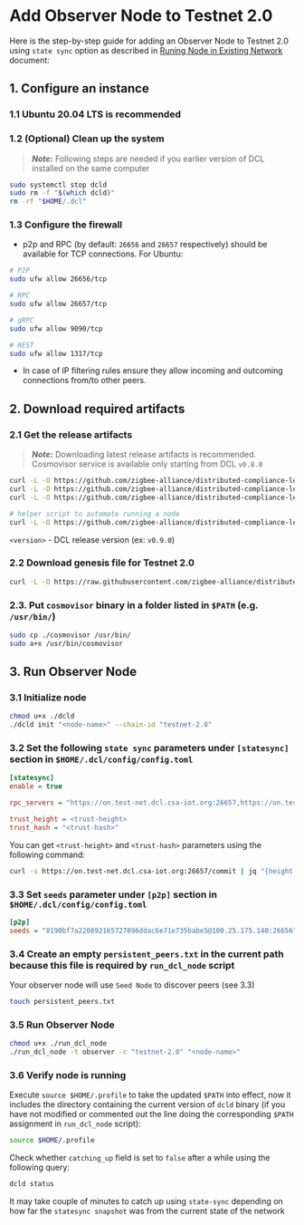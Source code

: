 # Add Observer Node to Testnet 2.0

Here is the step-by-step guide for adding an Observer Node to Testnet 2.0 using `state sync` option
as described in  [Runing Node in Existing Network](../../../docs/running-node-in-existing-network.md) document:

## 1. Configure an instance

### 1.1 Ubuntu 20.04 LTS is recommended

### 1.2 (Optional) Clean up the system

> **_Note:_** Following steps are needed if you earlier version of DCL installed on the same computer

```bash
sudo systemctl stop dcld
sudo rm -f "$(which dcld)"
rm -rf "$HOME/.dcl"
```

### 1.3 Configure the firewall

* p2p and RPC (by default: `26656` and `26657` respectively) should be available for TCP connections.
  For Ubuntu:

```bash
# P2P
sudo ufw allow 26656/tcp

# RPC
sudo ufw allow 26657/tcp

# gRPC
sudo ufw allow 9090/tcp

# REST
sudo ufw allow 1317/tcp
```

* In case of IP filtering rules ensure they allow incoming and outcoming connections from/to other peers.

## 2. Download required artifacts

### 2.1 Get the release artifacts

> **_Note:_** Downloading latest release artifacts is recommended. Cosmovisor service is available only starting from DCL `v0.8.0`

```bash
curl -L -O https://github.com/zigbee-alliance/distributed-compliance-ledger/releases/download/<version>/dcld
curl -L -O https://github.com/zigbee-alliance/distributed-compliance-ledger/releases/download/<version>/cosmovisor
curl -L -O https://github.com/zigbee-alliance/distributed-compliance-ledger/releases/download/<version>/cosmovisor.service

# helper script to automate running a node
curl -L -O https://github.com/zigbee-alliance/distributed-compliance-ledger/releases/download/<release>/run_dcl_node
```

`<version>` - DCL release version (ex: `v0.9.0`)

### 2.2 Download genesis file for Testnet 2.0

```bash
curl -L -O https://raw.githubusercontent.com/zigbee-alliance/distributed-compliance-ledger/master/deployment/persistent_chains/testnet-2.0/genesis.json
```

### 2.3. Put `cosmovisor` binary in a folder listed in `$PATH` (e.g. `/usr/bin/`)

```bash
sudo cp ./cosmovisor /usr/bin/
sudo a+x /usr/bin/cosmovisor
```

## 3. Run Observer Node

### 3.1 Initialize node

```bash
chmod u+x ./dcld
./dcld init "<node-name>" --chain-id "testnet-2.0"
```

### 3.2 Set the following `state sync` parameters under `[statesync]` section in `$HOME/.dcl/config/config.toml`

```ini
[statesync]
enable = true

rpc_servers = "https://on.test-net.dcl.csa-iot.org:26657,https://on.test-net.dcl.csa-iot.org:26657"

trust_height = <trust-height>
trust_hash = "<trust-hash>"
```

You can get `<trust-height>` and `<trust-hash>` parameters using the following command:

```bash
curl -s https://on.test-net.dcl.csa-iot.org:26657/commit | jq "{height: .result.signed_header.header.height, hash: .result.signed_header.commit.block_id.hash}"
```

### 3.3 Set `seeds` parameter under `[p2p]` section in `$HOME/.dcl/config/config.toml`

```ini
[p2p]
seeds = "8190bf7a220892165727896ddac6e71e735babe5@100.25.175.140:26656"
```

### 3.4 Create an empty `persistent_peers.txt` in the current path because this file is required by `run_dcl_node` script

Your observer node will use `Seed Node` to discover peers (see 3.3)

```bash
touch persistent_peers.txt
```

### 3.5 Run Observer Node

```bash
chmod u+x ./run_dcl_node
./run_dcl_node -t observer -c "testnet-2.0" "<node-name>"
```

### 3.6 Verify node is running

Execute `source $HOME/.profile` to take the updated `$PATH` into effect, now
it includes the directory containing the current version of `dcld` binary (if
you have not modified or commented out the line doing the corresponding
`$PATH` assignment in `run_dcl_node` script):

```bash
source $HOME/.profile
```

Check whether `catching_up` field is set to `false` after a while using the following query:

```bash
dcld status
```

It may take couple of minutes to catch up using `state-sync` depending on how far the `statesync snapshot` was from the current state of the network
